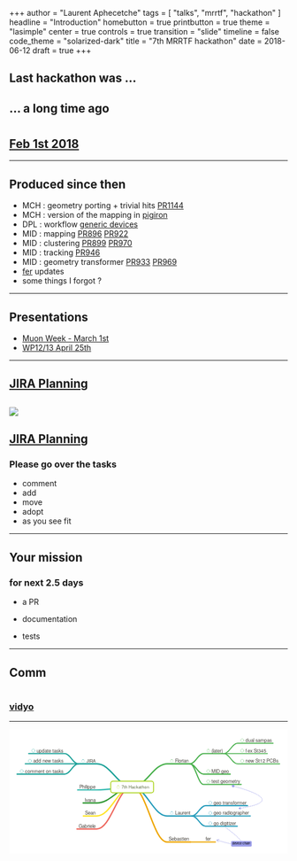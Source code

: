 +++
author = "Laurent Aphecetche"
tags = [ "talks", "mrrtf", "hackathon" ]
headline = "Introduction"
homebutton = true
printbutton = true
theme = "lasimple"
center = true
controls = true
transition = "slide"
timeline = false
code_theme = "solarized-dark"
title = "7th MRRTF hackathon"
date = 2018-06-12
draft = true
+++

## Last hackathon was ...

## ... a long time ago

# <i class="fa fa-exclamation-circle" aria-hidden="true"></i>

## [Feb 1st 2018](https://indico.cern.ch/event/697618/)

---

## Produced since then

- MCH : <i class="devicon-cplusplus-line" aria-hidden="true"></i> geometry porting + trivial hits [PR1144](https://github.com/AliceO2Group/AliceO2/pull/1144)
- MCH : <i class="devicon-go-line" aria-hidden="true"></i> version of the mapping in [pigiron](https://github.com/aphecetche/pigiron/tree/master/mapping)
- DPL : <i class="devicon-cplusplus-line"></i> workflow [generic devices](https://github.com/AliceO2Group/AliceO2/pull/999)
- MID :<i class="devicon-cplusplus-line"></i> mapping [PR896](https://github.com/AliceO2Group/AliceO2/pull/896) [PR922](https://github.com/AliceO2Group/AliceO2/pull/922)
- MID : <i class="devicon-cplusplus-line"></i>clustering [PR899](https://github.com/AliceO2Group/AliceO2/pull/899) [PR970](https://github.com/AliceO2Group/AliceO2/pull/970)
- MID :<i class="devicon-cplusplus-line"></i> tracking [PR946](https://github.com/AliceO2Group/AliceO2/pull/946)
- MID : <i class="devicon-cplusplus-line"></i>geometry transformer [PR933](https://github.com/AliceO2Group/AliceO2/pull/933) [PR969](https://github.com/AliceO2Group/AliceO2/pull/969) 
- <i class="devicon-go-line" aria-hidden="true"></i> [fer](https://github.com/sbinet-alice/fer/commits/master) updates
- some things I forgot ?

---

## Presentations

- [Muon Week - March 1st](https://indico.cern.ch/event/676595/sessions/256996/attachments/1609031/2554354/go)
- [WP12/13 April 25th](https://indico.cern.ch/event/722766/)

---

## [JIRA Planning <i class="fa fa-calendar" aria-hidden="true"></i>](https://alice.its.cern.ch/jira/secure/RapidBoard.jspa?rapidView=242&projectKey=MRRTF&view=planning.nodetail&epics=visible)

![](/talk/2018-06-12-7th-hackathon-intro/jira-planning.png)
---

## [JIRA Planning <i class="fa fa-calendar" aria-hidden="true"></i>](https://alice.its.cern.ch/jira/secure/RapidBoard.jspa?rapidView=242&projectKey=MRRTF&view=planning.nodetail&epics=visible)


### Please go over the tasks

- comment <i class="fa fa-pencil" aria-hidden="true"></i> 
- add <i class="fa fa-plus-square" aria-hidden="true"></i> 
- move <i class="fa fa-arrows" aria-hidden="true"></i> 
- adopt <i class="fa fa-hand-rock-o" aria-hidden="true"></i> 
- as you see fit

---

## Your mission

### for next 2.5 days

- <i class="fa fa-bullseye" aria-hidden="true"></i> a PR

- <i class="fa fa-pencil" aria-hidden="true"></i> documentation

- <i class="fa fa-pencil" aria-hidden="true"></i> tests

---

## Comm

# [<i class="devicon-slack-plain-wordmark" aria-hidden="true"></i>](https://mrrtf.slack.com/messages/C0P29HT1P)

### [vidyo](https://client-select.web.cern.ch/?url=https%3A%2F%2Fvidyoportal.cern.ch%2Fjoin%2FEjZmtWweOz)

---

<svg
   xmlns:dc="http://purl.org/dc/elements/1.1/"
   xmlns:cc="http://creativecommons.org/ns#"
   xmlns:rdf="http://www.w3.org/1999/02/22-rdf-syntax-ns#"
   xmlns:svg="http://www.w3.org/2000/svg"
   xmlns="http://www.w3.org/2000/svg"
   viewBox="0 0 1628 725.33331"
   xml:space="preserve"
   id="svg2"
   version="1.1"><metadata
     id="metadata8"><rdf:RDF><cc:Work
         rdf:about=""><dc:format>image/svg+xml</dc:format><dc:type
           rdf:resource="http://purl.org/dc/dcmitype/StillImage" /></cc:Work></rdf:RDF></metadata><defs
     id="defs6" /><g
     transform="matrix(1.3333333,0,0,-1.3333333,0,725.33333)"
     id="g10"><g
       id="g12" /><g
       id="g14"><path
         id="path16"
         style="fill:#ffffff;fill-opacity:1;fill-rule:nonzero;stroke:none"
         d="M 0,0 H 1221 V 544 H 0 Z" /><g
         transform="matrix(1,0,0,-1,755,59)"
         id="g18"><path
           id="path20"
           style="fill:none;stroke:#48b04c;stroke-width:6;stroke-linecap:round;stroke-linejoin:miter;stroke-miterlimit:10;stroke-dasharray:none;stroke-opacity:1"
           d="m -217,-233 v 0 c 62,0 93,-101 154,-101 H 37" /></g><g
         transform="matrix(1,0,0,-1,755,59)"
         id="g22"><path
           id="path24"
           style="fill:none;stroke:#48b04c;stroke-width:5;stroke-linecap:round;stroke-linejoin:miter;stroke-miterlimit:10;stroke-dasharray:none;stroke-opacity:1"
           d="m 37,-334 v 0 c 24,0 36,-45 60,-45 h 89" /></g><g
         transform="matrix(1,0,0,-1,755,59)"
         id="g26"><path
           id="path28"
           style="fill:none;stroke:#48b04c;stroke-width:4;stroke-linecap:round;stroke-linejoin:miter;stroke-miterlimit:10;stroke-dasharray:none;stroke-opacity:1"
           d="m 186,-379 v 0 c 24,0 36,-45 60,-45 h 156" /></g><g
         transform="matrix(1,0,0,-1,755,59)"
         id="g30"><path
           id="path32"
           style="fill:none;stroke:#48b04c;stroke-width:4;stroke-linecap:round;stroke-linejoin:miter;stroke-miterlimit:10;stroke-dasharray:none;stroke-opacity:1"
           d="m 186,-379 v 0 c 24,0 36,0 60,0 h 131" /></g><g
         transform="matrix(1,0,0,-1,755,59)"
         id="g34"><path
           id="path36"
           style="fill:none;stroke:#48b04c;stroke-width:4;stroke-linecap:round;stroke-linejoin:miter;stroke-miterlimit:10;stroke-dasharray:none;stroke-opacity:1"
           d="m 186,-379 v 0 c 24,0 36,45 60,45 h 185" /></g><g
         transform="matrix(1,0,0,-1,755,59)"
         id="g38"><path
           id="path40"
           style="fill:none;stroke:#48b04c;stroke-width:5;stroke-linecap:round;stroke-linejoin:miter;stroke-miterlimit:10;stroke-dasharray:none;stroke-opacity:1"
           d="m 37,-334 v 0 c 24,0 36,45 60,45 h 117" /></g><g
         transform="matrix(1,0,0,-1,755,59)"
         id="g42"><path
           id="path44"
           style="fill:none;stroke:#48b04c;stroke-width:5;stroke-linecap:round;stroke-linejoin:miter;stroke-miterlimit:10;stroke-dasharray:none;stroke-opacity:1"
           d="m 37,-334 v 0 c 24,0 36,90 60,90 h 165" /></g><g
         transform="matrix(1,0,0,-1,755,59)"
         id="g46"><path
           id="path48"
           style="fill:none;stroke:#269cbb;stroke-width:6;stroke-linecap:round;stroke-linejoin:miter;stroke-miterlimit:10;stroke-dasharray:none;stroke-opacity:1"
           d="m -217,-233 v 0 c 62,0 93,127 154,127 H 46" /></g><g
         transform="matrix(1,0,0,-1,755,59)"
         id="g50"><path
           id="path52"
           style="fill:none;stroke:#269cbb;stroke-width:5;stroke-linecap:round;stroke-linejoin:miter;stroke-miterlimit:10;stroke-dasharray:none;stroke-opacity:1"
           d="m 46,-106 v 0 c 24,0 36,-45 60,-45 h 184" /></g><g
         transform="matrix(1,0,0,-1,755,59)"
         id="g54"><path
           id="path56"
           style="fill:none;stroke:#269cbb;stroke-width:5;stroke-linecap:round;stroke-linejoin:miter;stroke-miterlimit:10;stroke-dasharray:none;stroke-opacity:1"
           d="m 46,-106 v 0 c 24,0 36,0 60,0 h 196" /></g><g
         transform="matrix(1,0,0,-1,755,59)"
         id="g58"><path
           id="path60"
           style="fill:none;stroke:#269cbb;stroke-width:5;stroke-linecap:round;stroke-linejoin:miter;stroke-miterlimit:10;stroke-dasharray:none;stroke-opacity:1"
           d="m 46,-106 v 0 c 24,0 36,45 60,45 h 139" /></g><g
         transform="matrix(1,0,0,-1,755,59)"
         id="g62"><path
           id="path64"
           style="fill:none;stroke:#eea600;stroke-width:6;stroke-linecap:round;stroke-linejoin:miter;stroke-miterlimit:10;stroke-dasharray:none;stroke-opacity:1"
           d="m -217,-233 v 0 c 62,0 93,241 154,241 H 39" /></g><g
         transform="matrix(1,0,0,-1,755,59)"
         id="g66"><path
           id="path68"
           style="fill:none;stroke:#eea600;stroke-width:5;stroke-linecap:round;stroke-linejoin:miter;stroke-miterlimit:10;stroke-dasharray:none;stroke-opacity:1"
           d="m 39,8 v 0 c 24,0 36,0 60,0 h 50" /></g><g
         transform="matrix(1,0,0,-1,755,59)"
         id="g70"><path
           id="path72"
           style="fill:none;stroke:#ee695f;stroke-width:6;stroke-linecap:round;stroke-linejoin:miter;stroke-miterlimit:10;stroke-dasharray:none;stroke-opacity:1"
           d="m -217,-233 v 0 c -61,0 -92,184 -154,184 h -87" /></g><g
         transform="matrix(1,0,0,-1,755,59)"
         id="g74"><path
           id="path76"
           style="fill:none;stroke:#ffe52b;stroke-width:6;stroke-linecap:round;stroke-linejoin:miter;stroke-miterlimit:10;stroke-dasharray:none;stroke-opacity:1"
           d="m -217,-233 v 0 c -61,0 -92,127 -154,127 h -59" /></g><g
         transform="matrix(1,0,0,-1,755,59)"
         id="g78"><path
           id="path80"
           style="fill:none;stroke:#2f9732;stroke-width:6;stroke-linecap:round;stroke-linejoin:miter;stroke-miterlimit:10;stroke-dasharray:none;stroke-opacity:1"
           d="m -217,-233 v 0 c -61,0 -92,70 -154,70 h -60" /></g><g
         transform="matrix(1,0,0,-1,755,59)"
         id="g82"><path
           id="path84"
           style="fill:none;stroke:#36bbb1;stroke-width:6;stroke-linecap:round;stroke-linejoin:miter;stroke-miterlimit:10;stroke-dasharray:none;stroke-opacity:1"
           d="m -217,-233 v 0 c -61,0 -92,13 -154,13 h -84" /></g><g
         transform="matrix(1,0,0,-1,755,59)"
         id="g86"><path
           id="path88"
           style="fill:none;stroke:#1ca198;stroke-width:6;stroke-linecap:round;stroke-linejoin:miter;stroke-miterlimit:10;stroke-dasharray:none;stroke-opacity:1"
           d="m -217,-233 v 0 c -61,0 -92,-101 -154,-101 h -81" /></g><g
         transform="matrix(1,0,0,-1,755,59)"
         id="g90"><path
           id="path92"
           style="fill:none;stroke:#1ca198;stroke-width:5;stroke-linecap:round;stroke-linejoin:miter;stroke-miterlimit:10;stroke-dasharray:none;stroke-opacity:1"
           d="m -452,-334 v 0 c -24,0 -36,-45 -60,-45 h -158" /></g><g
         transform="matrix(1,0,0,-1,755,59)"
         id="g94"><path
           id="path96"
           style="fill:none;stroke:#1ca198;stroke-width:5;stroke-linecap:round;stroke-linejoin:miter;stroke-miterlimit:10;stroke-dasharray:none;stroke-opacity:1"
           d="m -452,-334 v 0 c -24,0 -36,0 -60,0 h -173" /></g><g
         transform="matrix(1,0,0,-1,755,59)"
         id="g98"><path
           id="path100"
           style="fill:none;stroke:#1ca198;stroke-width:5;stroke-linecap:round;stroke-linejoin:miter;stroke-miterlimit:10;stroke-dasharray:none;stroke-opacity:1"
           d="m -452,-334 v 0 c -24,0 -36,45 -60,45 h -209" /></g><path
         id="path102"
         style="fill:#ffffff;fill-opacity:1;fill-rule:nonzero;stroke:none"
         d="m 632.8084,291.7383 v 15.5 c 0,5.5229 -4.4771,10 -10,10 h -168 c -5.5228,0 -10,-4.4771 -10,-10 v -31 c 0,-5.5228 4.4772,-10 10,-10 h 168 c 5.5229,0 10,4.4772 10,10 z" /><g
         transform="matrix(1,0,0,-1,755,59)"
         id="g104"><path
           id="path106"
           style="fill:none;stroke:#add524;stroke-width:4;stroke-linecap:round;stroke-linejoin:round;stroke-miterlimit:4;stroke-dasharray:none;stroke-opacity:1"
           d="m -122.1916,-232.7383 v -15.5 c 0,-5.5229 -4.4771,-10 -10,-10 h -168 c -5.5228,0 -10,4.4771 -10,10 v 31 c 0,5.5228 4.4772,10 10,10 h 168 c 5.5229,0 10,-4.4772 10,-10 z" /></g><g
         transform="matrix(1,0,0,-1,755,59)"
         id="g108"><path
           id="path110"
           style="fill:none;stroke:#add524;stroke-width:3;stroke-linecap:round;stroke-linejoin:round;stroke-miterlimit:4;stroke-dasharray:none;stroke-opacity:0.2"
           d="m -271.4916,-232.7383 c 0,3.3137 -2.6863,6 -6,6 -3.3137,0 -6,-2.6863 -6,-6 0,-3.3137 2.6863,-6 6,-6 3.3137,0 6,2.6863 6,6 z" /></g><g
         transform="matrix(1,0,0,-1,755,59)"
         id="g112"><path
           id="path114"
           style="fill:none;stroke:#add524;stroke-width:3;stroke-linecap:round;stroke-linejoin:round;stroke-miterlimit:4;stroke-dasharray:none;stroke-opacity:1"
           d="m -277.4916,-238.7383 c 0.0126,0 0.0252,0 0.0377,1e-4" /></g><g
         transform="matrix(1,0,0,-1,755,59)"
         id="g116"><text
           id="text120"
           style="font-variant:normal;font-weight:500;font-size:18px;font-family:HelveticaNeue;-inkscape-font-specification:HelveticaNeue-Medium;writing-mode:lr-tb;fill:#526437;fill-opacity:1;fill-rule:nonzero;stroke:none"
           transform="translate(-262.8696,-226.2383)"><tspan
             id="tspan118"
             y="0"
             x="0 10.008 16.002001 26.334 31.337999 44.334 54.341999 64.349998 74.015999 84.024002 90.017998 100.35 111.024">7th Hackathon</tspan></text>
</g><g
         transform="matrix(1,0,0,-1,755,59)"
         id="g122"><path
           id="path124"
           style="fill:none;stroke:#48b04c;stroke-width:3;stroke-linecap:round;stroke-linejoin:round;stroke-miterlimit:4;stroke-dasharray:none;stroke-opacity:0.2"
           d="m -36.49157,-346.7383 c 0,3.3137 -2.6863,6 -6,6 -3.31371,0 -6,-2.6863 -6,-6 0,-3.3137 2.68629,-6 6,-6 3.3137,0 6,2.6863 6,6 z" /></g><g
         transform="matrix(1,0,0,-1,755,59)"
         id="g126"><path
           id="path128"
           style="fill:none;stroke:#48b04c;stroke-width:3;stroke-linecap:round;stroke-linejoin:round;stroke-miterlimit:4;stroke-dasharray:none;stroke-opacity:1"
           d="m -42.49157,-352.7383 c 0.01256,0 0.02513,0 0.03769,10e-5" /></g><g
         transform="matrix(1,0,0,-1,755,59)"
         id="g130"><text
           id="text134"
           style="font-variant:normal;font-weight:300;font-size:21px;font-family:HelveticaNeue;-inkscape-font-specification:HelveticaNeue-Light;writing-mode:lr-tb;fill:#47443d;fill-opacity:1;fill-rule:nonzero;stroke:none"
           transform="translate(-28.19157,-339.2383)"><tspan
             id="tspan132"
             y="0"
             x="0 11.277 15.162 26.837999 33.452999 37.338001 48.237">Florian</tspan></text>
</g><g
         transform="matrix(1,0,0,-1,755,59)"
         id="g136"><path
           id="path138"
           style="fill:none;stroke:#48b04c;stroke-width:3;stroke-linecap:round;stroke-linejoin:round;stroke-miterlimit:4;stroke-dasharray:none;stroke-opacity:0.2"
           d="m 123.5084,-391.7383 c 0,3.3137 -2.6863,6 -6,6 -3.3137,0 -6,-2.6863 -6,-6 0,-3.3137 2.6863,-6 6,-6 3.3137,0 6,2.6863 6,6 z" /></g><g
         transform="matrix(1,0,0,-1,755,59)"
         id="g140"><path
           id="path142"
           style="fill:none;stroke:#48b04c;stroke-width:3;stroke-linecap:round;stroke-linejoin:round;stroke-miterlimit:4;stroke-dasharray:none;stroke-opacity:1"
           d="m 117.5084,-397.7383 c 0.0126,0 0.0252,0 0.0377,10e-5" /></g><g
         transform="matrix(1,0,0,-1,755,59)"
         id="g144"><text
           id="text148"
           style="font-variant:normal;font-weight:300;font-size:21px;font-family:HelveticaNeue;-inkscape-font-specification:HelveticaNeue-Light;writing-mode:lr-tb;fill:#47443d;fill-opacity:1;fill-rule:nonzero;stroke:none"
           transform="translate(131.8084,-384.2383)"><tspan
             id="tspan146"
             y="0"
             x="0 5.0609999 8.9460001 19.844999 26.061001 36.959999 43.575001">(later)</tspan></text>
</g><g
         transform="matrix(1,0,0,-1,755,59)"
         id="g150"><path
           id="path152"
           style="fill:none;stroke:#48b04c;stroke-width:1;stroke-linecap:round;stroke-linejoin:round;stroke-miterlimit:4;stroke-dasharray:none;stroke-opacity:1"
           d="m 273.5084,-436.7383 c 0,3.866 -3.134,7 -7,7 -3.866,0 -7,-3.134 -7,-7 0,-3.866 3.134,-7 7,-7 3.866,0 7,3.134 7,7 z" /></g><g
         transform="matrix(1,0,0,-1,755,59)"
         id="g154"><text
           id="text158"
           style="font-variant:normal;font-weight:300;font-size:21px;font-family:HelveticaNeue;-inkscape-font-specification:HelveticaNeue-Light;writing-mode:lr-tb;fill:#47443d;fill-opacity:1;fill-rule:nonzero;stroke:none"
           transform="translate(280.8084,-429.2383)"><tspan
             id="tspan156"
             y="0"
             x="0 12.054 23.330999 34.23 38.115002 43.952999 54.054001 64.953003 82.445999 94.5 105.399">dual sampas</tspan></text>
</g><g
         transform="matrix(1,0,0,-1,755,59)"
         id="g160"><path
           id="path162"
           style="fill:none;stroke:#48b04c;stroke-width:1;stroke-linecap:round;stroke-linejoin:round;stroke-miterlimit:4;stroke-dasharray:none;stroke-opacity:1"
           d="m 273.5084,-391.7383 c 0,3.866 -3.134,7 -7,7 -3.866,0 -7,-3.134 -7,-7 0,-3.866 3.134,-7 7,-7 3.866,0 7,3.134 7,7 z" /></g><g
         transform="matrix(1,0,0,-1,755,59)"
         id="g164"><text
           id="text168"
           style="font-variant:normal;font-weight:300;font-size:21px;font-family:HelveticaNeue;-inkscape-font-specification:HelveticaNeue-Light;writing-mode:lr-tb;fill:#47443d;fill-opacity:1;fill-rule:nonzero;stroke:none"
           transform="translate(280.8084,-384.2383)"><tspan
             id="tspan166"
             y="0"
             x="0 9.3240004 20.223 30.323999 36.161999 49.391998 55.608002 67.283997 78.959999">fex St345</tspan></text>
</g><g
         transform="matrix(1,0,0,-1,755,59)"
         id="g170"><path
           id="path172"
           style="fill:none;stroke:#48b04c;stroke-width:1;stroke-linecap:round;stroke-linejoin:round;stroke-miterlimit:4;stroke-dasharray:none;stroke-opacity:1"
           d="m 273.5084,-346.7383 c 0,3.866 -3.134,7 -7,7 -3.866,0 -7,-3.134 -7,-7 0,-3.866 3.134,-7 7,-7 3.866,0 7,3.134 7,7 z" /></g><g
         transform="matrix(1,0,0,-1,755,59)"
         id="g174"><text
           id="text178"
           style="font-variant:normal;font-weight:300;font-size:21px;font-family:HelveticaNeue;-inkscape-font-specification:HelveticaNeue-Light;writing-mode:lr-tb;fill:#47443d;fill-opacity:1;fill-rule:nonzero;stroke:none"
           transform="translate(280.8084,-339.2383)"><tspan
             id="tspan176"
             y="0"
             x="0 11.277 22.176001 37.737 43.575001 56.805 63.021 74.696999 86.373001 92.210999 105.441 120.225 134.23199">new St12 PCBs</tspan></text>
</g><g
         transform="matrix(1,0,0,-1,755,59)"
         id="g180"><path
           id="path182"
           style="fill:none;stroke:#48b04c;stroke-width:1;stroke-linecap:round;stroke-linejoin:round;stroke-miterlimit:4;stroke-dasharray:none;stroke-opacity:1"
           d="m 124.5084,-301.7383 c 0,3.866 -3.134,7 -7,7 -3.866,0 -7,-3.134 -7,-7 0,-3.866 3.134,-7 7,-7 3.866,0 7,3.134 7,7 z" /></g><g
         transform="matrix(1,0,0,-1,755,59)"
         id="g184"><text
           id="text188"
           style="font-variant:normal;font-weight:300;font-size:21px;font-family:HelveticaNeue;-inkscape-font-specification:HelveticaNeue-Light;writing-mode:lr-tb;fill:#47443d;fill-opacity:1;fill-rule:nonzero;stroke:none"
           transform="translate(131.8084,-294.2383)"><tspan
             id="tspan186"
             y="0"
             x="0 17.240999 21.903 36.287998 42.125999 53.801998 64.700996">MID geo</tspan></text>
</g><g
         transform="matrix(1,0,0,-1,755,59)"
         id="g190"><path
           id="path192"
           style="fill:none;stroke:#48b04c;stroke-width:1;stroke-linecap:round;stroke-linejoin:round;stroke-miterlimit:4;stroke-dasharray:none;stroke-opacity:1"
           d="m 124.5084,-256.7383 c 0,3.866 -3.134,7 -7,7 -3.866,0 -7,-3.134 -7,-7 0,-3.866 3.134,-7 7,-7 3.866,0 7,3.134 7,7 z" /></g><g
         transform="matrix(1,0,0,-1,755,59)"
         id="g194"><text
           id="text198"
           style="font-variant:normal;font-weight:300;font-size:21px;font-family:HelveticaNeue;-inkscape-font-specification:HelveticaNeue-Light;writing-mode:lr-tb;fill:#47443d;fill-opacity:1;fill-rule:nonzero;stroke:none"
           transform="translate(131.8084,-249.2383)"><tspan
             id="tspan196"
             y="0"
             x="0 6.2160001 17.115 27.216 33.431999 39.27 50.945999 61.845001 73.521004 91.014 101.913 108.129 114.744">test geometry</tspan></text>
</g><g
         transform="matrix(1,0,0,-1,755,59)"
         id="g200"><path
           id="path202"
           style="fill:none;stroke:#269cbb;stroke-width:3;stroke-linecap:round;stroke-linejoin:round;stroke-miterlimit:4;stroke-dasharray:none;stroke-opacity:0.2"
           d="m -36.49157,-118.7383 c 0,3.3137 -2.6863,6 -6,6 -3.31371,0 -6,-2.6863 -6,-6 0,-3.3137 2.68629,-6 6,-6 3.3137,0 6,2.6863 6,6 z" /></g><g
         transform="matrix(1,0,0,-1,755,59)"
         id="g204"><path
           id="path206"
           style="fill:none;stroke:#269cbb;stroke-width:3;stroke-linecap:round;stroke-linejoin:round;stroke-miterlimit:4;stroke-dasharray:none;stroke-opacity:1"
           d="m -42.49157,-124.7383 c 0.01256,0 0.02513,0 0.03769,10e-5" /></g><g
         transform="matrix(1,0,0,-1,755,59)"
         id="g208"><text
           id="text212"
           style="font-variant:normal;font-weight:300;font-size:21px;font-family:HelveticaNeue;-inkscape-font-specification:HelveticaNeue-Light;writing-mode:lr-tb;fill:#47443d;fill-opacity:1;fill-rule:nonzero;stroke:none"
           transform="translate(-28.19157,-111.2383)"><tspan
             id="tspan210"
             y="0"
             x="0 11.277 22.176001 33.452999 39.689999 50.589001 61.866001">Laurent</tspan></text>
</g><g
         transform="matrix(1,0,0,-1,755,59)"
         id="g214"><path
           id="path216"
           style="fill:none;stroke:#269cbb;stroke-width:1;stroke-linecap:round;stroke-linejoin:round;stroke-miterlimit:4;stroke-dasharray:none;stroke-opacity:1"
           d="m 133.5084,-163.7383 c 0,3.866 -3.134,7 -7,7 -3.866,0 -7,-3.134 -7,-7 0,-3.866 3.134,-7 7,-7 3.866,0 7,3.134 7,7 z" /></g><g
         transform="matrix(1,0,0,-1,755,59)"
         id="g218"><text
           id="text222"
           style="font-variant:normal;font-weight:300;font-size:21px;font-family:HelveticaNeue;-inkscape-font-specification:HelveticaNeue-Light;writing-mode:lr-tb;fill:#47443d;fill-opacity:1;fill-rule:nonzero;stroke:none"
           transform="translate(140.8084,-156.2383)"><tspan
             id="tspan220"
             y="0"
             x="0 11.676 22.575001 34.250999 40.089001 46.305 52.919998 63.819 75.096001 85.196999 90.636002 102.312 108.927 126.42 137.319">geo transformer</tspan></text>
</g><g
         transform="matrix(1,0,0,-1,755,59)"
         id="g224"><path
           id="path226"
           style="fill:none;stroke:#269cbb;stroke-width:1;stroke-linecap:round;stroke-linejoin:round;stroke-miterlimit:4;stroke-dasharray:none;stroke-opacity:1"
           d="m 133.5084,-118.7383 c 0,3.866 -3.134,7 -7,7 -3.866,0 -7,-3.134 -7,-7 0,-3.866 3.134,-7 7,-7 3.866,0 7,3.134 7,7 z" /></g><g
         transform="matrix(1,0,0,-1,755,59)"
         id="g228"><text
           id="text232"
           style="font-variant:normal;font-weight:300;font-size:21px;font-family:HelveticaNeue;-inkscape-font-specification:HelveticaNeue-Light;writing-mode:lr-tb;fill:#47443d;fill-opacity:1;fill-rule:nonzero;stroke:none"
           transform="translate(140.8084,-111.2383)"><tspan
             id="tspan230"
             y="0"
             x="0 11.676 22.575001 34.250999 40.089001 46.703999 57.603001 69.656998 73.542 85.218002 96.893997 103.509 114.408 126.462 137.739 148.638">geo radiographer</tspan></text>
</g><g
         transform="matrix(1,0,0,-1,755,59)"
         id="g234"><path
           id="path236"
           style="fill:none;stroke:#269cbb;stroke-width:1;stroke-linecap:round;stroke-linejoin:round;stroke-miterlimit:4;stroke-dasharray:none;stroke-opacity:1"
           d="m 133.5084,-73.73833 c 0,3.86599 -3.134,7 -7,7 -3.866,0 -7,-3.13401 -7,-7 0,-3.86599 3.134,-7 7,-7 3.866,0 7,3.13401 7,7 z" /></g><g
         transform="matrix(1,0,0,-1,755,59)"
         id="g238"><text
           id="text242"
           style="font-variant:normal;font-weight:300;font-size:21px;font-family:HelveticaNeue;-inkscape-font-specification:HelveticaNeue-Light;writing-mode:lr-tb;fill:#47443d;fill-opacity:1;fill-rule:nonzero;stroke:none"
           transform="translate(140.8084,-66.23833)"><tspan
             id="tspan240"
             y="0"
             x="0 11.676 23.351999 29.190001 41.243999 45.129002 56.805 60.689999 66.905998 70.791 80.514 91.413002">go digitizer</tspan></text>
</g><g
         transform="matrix(1,0,0,-1,755,59)"
         id="g244"><text
           id="text248"
           style="font-variant:normal;font-weight:300;font-size:21px;font-family:HelveticaNeue;-inkscape-font-specification:HelveticaNeue-Light;writing-mode:lr-tb;fill:#47443d;fill-opacity:1;fill-rule:nonzero;stroke:none"
           transform="translate(-56.19157,2.76167)"><tspan
             id="tspan246"
             y="0"
             x="0 13.23 24.129 36.182999 47.082001 57.182999 63.398998 67.283997 78.182999">Sebastien</tspan></text>
</g><g
         transform="matrix(1,0,0,-1,755,59)"
         id="g250"><text
           id="text254"
           style="font-variant:normal;font-weight:300;font-size:21px;font-family:HelveticaNeue;-inkscape-font-specification:HelveticaNeue-Light;writing-mode:lr-tb;fill:#47443d;fill-opacity:1;fill-rule:nonzero;stroke:none"
           transform="translate(105.8084,2.76167)"><tspan
             id="tspan252"
             y="0"
             x="0 5.4390001 16.337999">fer</tspan></text>
</g><g
         transform="matrix(1,0,0,-1,755,59)"
         id="g256"><text
           id="text260"
           style="font-variant:normal;font-weight:300;font-size:21px;font-family:HelveticaNeue;-inkscape-font-specification:HelveticaNeue-Light;writing-mode:lr-tb;fill:#47443d;fill-opacity:1;fill-rule:nonzero;stroke:none"
           transform="translate(-451.1916,-54.23833)"><tspan
             id="tspan258"
             y="0"
             x="0 15.561 26.459999 38.514 45.129002 49.014 59.912998 63.798">Gabriele</tspan></text>
</g><g
         transform="matrix(1,0,0,-1,755,59)"
         id="g262"><text
           id="text266"
           style="font-variant:normal;font-weight:300;font-size:21px;font-family:HelveticaNeue;-inkscape-font-specification:HelveticaNeue-Light;writing-mode:lr-tb;fill:#47443d;fill-opacity:1;fill-rule:nonzero;stroke:none"
           transform="translate(-423.1916,-111.2383)"><tspan
             id="tspan264"
             y="0"
             x="0 13.23 24.129 35.028">Sean</tspan></text>
</g><g
         transform="matrix(1,0,0,-1,755,59)"
         id="g268"><text
           id="text272"
           style="font-variant:normal;font-weight:300;font-size:21px;font-family:HelveticaNeue;-inkscape-font-specification:HelveticaNeue-Light;writing-mode:lr-tb;fill:#47443d;fill-opacity:1;fill-rule:nonzero;stroke:none"
           transform="translate(-424.1916,-168.2383)"><tspan
             id="tspan270"
             y="0"
             x="0 4.6620002 14.385 25.284 36.561001">Ivana</tspan></text>
</g><g
         transform="matrix(1,0,0,-1,755,59)"
         id="g274"><text
           id="text278"
           style="font-variant:normal;font-weight:300;font-size:21px;font-family:HelveticaNeue;-inkscape-font-specification:HelveticaNeue-Light;writing-mode:lr-tb;fill:#47443d;fill-opacity:1;fill-rule:nonzero;stroke:none"
           transform="translate(-448.1916,-225.2383)"><tspan
             id="tspan276"
             y="0"
             x="0 13.23 24.507 28.392 32.277 36.161999 48.216 60.27">Philippe</tspan></text>
</g><g
         transform="matrix(1,0,0,-1,755,59)"
         id="g280"><path
           id="path282"
           style="fill:none;stroke:#1ca198;stroke-width:3;stroke-linecap:round;stroke-linejoin:round;stroke-miterlimit:4;stroke-dasharray:none;stroke-opacity:0.2"
           d="m -425.4916,-346.7383 c 0,3.3137 -2.6863,6 -6,6 -3.3137,0 -6,-2.6863 -6,-6 0,-3.3137 2.6863,-6 6,-6 3.3137,0 6,2.6863 6,6 z" /></g><g
         transform="matrix(1,0,0,-1,755,59)"
         id="g284"><path
           id="path286"
           style="fill:none;stroke:#1ca198;stroke-width:3;stroke-linecap:round;stroke-linejoin:round;stroke-miterlimit:4;stroke-dasharray:none;stroke-opacity:1"
           d="m -431.4916,-352.7383 c 0.0126,0 0.0252,0 0.0377,10e-5" /></g><g
         transform="matrix(1,0,0,-1,755,59)"
         id="g288"><text
           id="text292"
           style="font-variant:normal;font-weight:300;font-size:20px;font-family:HelveticaNeue;-inkscape-font-specification:HelveticaNeue-Light;writing-mode:lr-tb;fill:#47443d;fill-opacity:1;fill-rule:nonzero;stroke:none"
           transform="translate(-417.1916,-339.7383)"><tspan
             id="tspan290"
             y="0"
             x="0 10 14.44 27.780001">JIRA</tspan></text>
</g><g
         transform="matrix(1,0,0,-1,755,59)"
         id="g294"><path
           id="path296"
           style="fill:none;stroke:#1ca198;stroke-width:1;stroke-linecap:round;stroke-linejoin:round;stroke-miterlimit:4;stroke-dasharray:none;stroke-opacity:1"
           d="m -642.4916,-391.7383 c 0,3.866 -3.134,7 -7,7 -3.866,0 -7,-3.134 -7,-7 0,-3.866 3.134,-7 7,-7 3.866,0 7,3.134 7,7 z" /></g><g
         transform="matrix(1,0,0,-1,755,59)"
         id="g298"><text
           id="text302"
           style="font-variant:normal;font-weight:300;font-size:21px;font-family:HelveticaNeue;-inkscape-font-specification:HelveticaNeue-Light;writing-mode:lr-tb;fill:#47443d;fill-opacity:1;fill-rule:nonzero;stroke:none"
           transform="translate(-635.1916,-384.2383)"><tspan
             id="tspan300"
             y="0"
             x="0 11.277 23.330999 35.384998 46.284 52.5 63.398998 69.237 75.453003 86.351997 96.453003 106.953">update tasks</tspan></text>
</g><g
         transform="matrix(1,0,0,-1,755,59)"
         id="g304"><path
           id="path306"
           style="fill:none;stroke:#1ca198;stroke-width:1;stroke-linecap:round;stroke-linejoin:round;stroke-miterlimit:4;stroke-dasharray:none;stroke-opacity:1"
           d="m -657.4916,-346.7383 c 0,3.866 -3.134,7 -7,7 -3.866,0 -7,-3.134 -7,-7 0,-3.866 3.134,-7 7,-7 3.866,0 7,3.134 7,7 z" /></g><g
         transform="matrix(1,0,0,-1,755,59)"
         id="g308"><text
           id="text312"
           style="font-variant:normal;font-weight:300;font-size:21px;font-family:HelveticaNeue;-inkscape-font-specification:HelveticaNeue-Light;writing-mode:lr-tb;fill:#47443d;fill-opacity:1;fill-rule:nonzero;stroke:none"
           transform="translate(-650.1916,-339.2383)"><tspan
             id="tspan310"
             y="0"
             x="0 10.899 22.952999 35.007 40.845001 52.122002 63.021 78.582001 84.419998 90.636002 101.535 111.636 122.136">add new tasks</tspan></text>
</g><g
         transform="matrix(1,0,0,-1,755,59)"
         id="g314"><path
           id="path316"
           style="fill:none;stroke:#1ca198;stroke-width:1;stroke-linecap:round;stroke-linejoin:round;stroke-miterlimit:4;stroke-dasharray:none;stroke-opacity:1"
           d="m -693.4916,-301.7383 c 0,3.866 -3.134,7 -7,7 -3.866,0 -7,-3.134 -7,-7 0,-3.866 3.134,-7 7,-7 3.866,0 7,3.134 7,7 z" /></g><g
         transform="matrix(1,0,0,-1,755,59)"
         id="g318"><text
           id="text322"
           style="font-variant:normal;font-weight:300;font-size:21px;font-family:HelveticaNeue;-inkscape-font-specification:HelveticaNeue-Light;writing-mode:lr-tb;fill:#47443d;fill-opacity:1;fill-rule:nonzero;stroke:none"
           transform="translate(-686.1916,-294.2383)"><tspan
             id="tspan320"
             y="0"
             x="0 10.899 22.575001 40.068001 57.561001 68.459999 79.737 85.953003 91.791 103.467 114.744 120.582 126.798 137.69701 147.798 158.298">comment on tasks</tspan></text>
</g><g
         transform="matrix(1,0,0,-1,755,59)"
         id="g324"><path
           id="path326"
           style="fill:none;stroke:#9c9eea;stroke-width:2;stroke-linecap:round;stroke-linejoin:round;stroke-miterlimit:4;stroke-dasharray:4, 4;stroke-dashoffset:0;stroke-opacity:1"
           d="m 222.1516,-238.2383 c 82.066,22.1511 125.7765,41.4767 131.1314,57.9767 5.355,16.5 -27.6456,30.1744 -99.0017,41.0233" /></g><path
         id="path328"
         style="fill:#9c9eea;fill-opacity:1;fill-rule:nonzero;stroke:none"
         d="m 987.3536,295.9962 c 0,-3.0928 -2.5072,-5.6 -5.6,-5.6 -3.0928,0 -5.6,2.5072 -5.6,5.6 0,3.0928 2.5072,5.6 5.6,5.6 3.0928,0 5.6,-2.5072 5.6,-5.6 z" /><path
         id="path330"
         style="fill:#9c9eea;fill-opacity:1;fill-rule:nonzero;stroke:none"
         d="m 1013.679,204.5713 -8.748,-6.9943 10.431,-4.0785 z" /><g
         transform="matrix(1,0,0,-1,755,59)"
         id="g332"><path
           id="path334"
           style="fill:none;stroke:#9c9eea;stroke-width:2;stroke-linecap:round;stroke-linejoin:round;stroke-miterlimit:4;stroke-dasharray:4, 4;stroke-dashoffset:0;stroke-opacity:1"
           d="m 194.2499,-55.23833 c 52.0669,38.04996 74.9803,61.676572 68.74,70.87983 -6.2402,9.20326 -41.6341,3.98317 -106.1815,-15.66027987" /></g><g
         transform="matrix(1,0,0,-1,755,59)"
         id="g336"><path
           id="path338"
           style="fill:none;stroke:#9c9eea;stroke-width:2;stroke-linecap:round;stroke-linejoin:round;stroke-miterlimit:4;stroke-dasharray:none;stroke-opacity:1"
           d="m 165.1734,-3.326695 -10.9097,2.5334766 7.6489,8.1813374" /></g><path
         id="path340"
         style="fill:#9c9eea;fill-opacity:1;fill-rule:nonzero;stroke:none"
         d="m 1063,43 v 8 c 0,2.20914 -1.791,4 -4,4 h -82 c -2.2091,0 -4,-1.79086 -4,-4 V 35 c 0,-2.20914 1.7909,-4 4,-4 h 82 c 2.209,0 4,1.79086 4,4 z" /><g
         transform="matrix(1,0,0,-1,755,59)"
         id="g342"><text
           id="text346"
           style="font-variant:normal;font-weight:normal;font-size:14px;font-family:HelveticaNeue;-inkscape-font-specification:HelveticaNeue;writing-mode:lr-tb;fill:#000000;fill-opacity:1;fill-rule:nonzero;stroke:none"
           transform="translate(223.216,20)"><tspan
             id="tspan344"
             y="0"
             x="0 8.302 15.82 22.82 25.927999 33.445999 40.964001 44.855999 52.374001 60.158001 67.676003 70.783997">device chain</tspan></text>
</g></g></g></svg>
